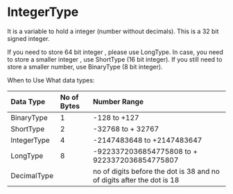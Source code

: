 # IntegerType

It is a variable to hold a integer \(number without decimals\). This is a 32 bit signed integer.

If you need to store 64 bit integer , please use LongType. In case, you need to store a smaller integer ,  use ShortType \(16 bit integer\). If you still need to store a smaller number, use BinaryType \(8 bit integer\).

When to Use What data types:

| **Data Type** | No of Bytes | **Number Range** |
| :--- | :--- | :--- |
| BinaryType | 1 | -128 to +127 |
| ShortType | 2 | -32768 to + 32767 |
| IntegerType | 4 | -2147483648 to +2147483647 |
| LongType | 8 | -9223372036854775808 to + 9223372036854775807 |
| DecimalType |  | no of digits before the dot is 38 and no of digits after the dot is 18 |



